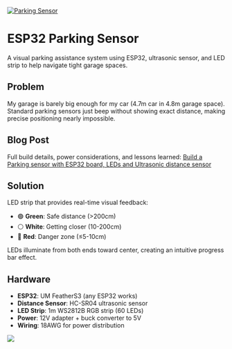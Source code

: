 [![Parking Sensor](https://img.youtube.com/vi/6SB3PiJyosc/0.jpg)](https://www.youtube.com/watch?v=6SB3PiJyosc)


# ESP32 Parking Sensor

A visual parking assistance system using ESP32, ultrasonic sensor, and LED strip to help navigate tight garage spaces.

## Problem

My garage is barely big enough for my car (4.7m car in 4.8m garage space). Standard parking sensors just beep without showing exact distance, making precise positioning nearly impossible.


## Blog Post

Full build details, power considerations, and lessons learned: [Build a Parking sensor with ESP32 board, LEDs and Ultrasonic distance sensor](https://www.poeticoding.com/build-a-parking-sensor-with-esp32-board-leds-and-ultrasonic-distance-sensor/)


## Solution

LED strip that provides real-time visual feedback:
- 🟢 **Green**: Safe distance (>200cm)
- ⚪ **White**: Getting closer (10-200cm) 
- 🔴 **Red**: Danger zone (≤5-10cm)

LEDs illuminate from both ends toward center, creating an intuitive progress bar effect.

## Hardware

- **ESP32**: UM FeatherS3 (any ESP32 works)
- **Distance Sensor**: HC-SR04 ultrasonic sensor
- **LED Strip**: 1m WS2812B RGB strip (60 LEDs)
- **Power**: 12V adapter + buck converter to 5V
- **Wiring**: 18AWG for power distribution

![](https://poeticblog.wpenginepowered.com/wp-content/uploads/2025/07/parking_sensor.drawio-1.png)